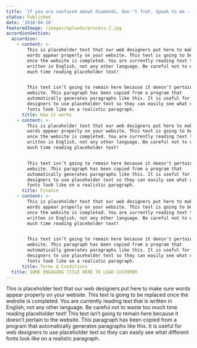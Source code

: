 ```yaml
---
title: 'If you are confused about diamonds, don''t fret. Speak to me - The 5th C'
status: Published
date: '2018-04-16'
featuredImage: /images/uploads/process-2.jpg
accordionSection:
  accordion:
    - content: >-
        This is placeholder text that our web designers put here to make sure
        words appear properly on your website. This text is going to be replaced
        once the website is completed. You are currently reading text that is
        written in English, not any other language. Be careful not to waste too
        much time reading placeholder text!


        This text isn’t going to remain here because it doesn't pertain to the
        website. This paragraph has been copied from a program that
        automatically generates paragraphs like this. It is useful for web
        designers to use placeholder text so they can easily see what different
        fonts look like on a realistic paragraph.
      title: How it works
    - content: >-
        This is placeholder text that our web designers put here to make sure
        words appear properly on your website. This text is going to be replaced
        once the website is completed. You are currently reading text that is
        written in English, not any other language. Be careful not to waste too
        much time reading placeholder text!


        This text isn’t going to remain here because it doesn't pertain to the
        website. This paragraph has been copied from a program that
        automatically generates paragraphs like this. It is useful for web
        designers to use placeholder text so they can easily see what different
        fonts look like on a realistic paragraph.
      title: Finance
    - content: >-
        This is placeholder text that our web designers put here to make sure
        words appear properly on your website. This text is going to be replaced
        once the website is completed. You are currently reading text that is
        written in English, not any other language. Be careful not to waste too
        much time reading placeholder text!


        This text isn’t going to remain here because it doesn't pertain to the
        website. This paragraph has been copied from a program that
        automatically generates paragraphs like this. It is useful for web
        designers to use placeholder text so they can easily see what different
        fonts look like on a realistic paragraph.
      title: Terms & Conditions
  title: SOME ENGAGING TITLE HERE TO LEAD CUSTOMER
---
```


This is placeholder text that our web designers put here to make sure words appear properly on your website. This text is going to be replaced once the website is completed. You are currently reading text that is written in English, not any other language. Be careful not to waste too much time reading placeholder text! This text isn’t going to remain here because it doesn't pertain to the website. This paragraph has been copied from a program that automatically generates paragraphs like this. It is useful for web designers to use placeholder text so they can easily see what different fonts look like on a realistic paragraph.
